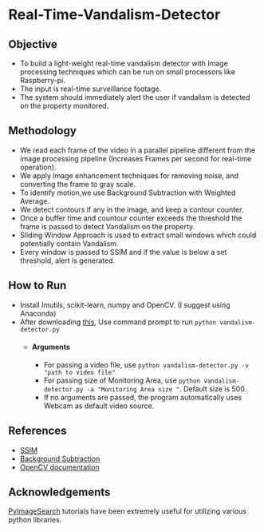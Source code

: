 # Real-Time-Vandalism-Detector

## Objective 

- To build a light-weight real-time vandalism detector with Image processing techniques which can be run on small processors like Raspberry-pi. 
- The input is real-time surveillance footage.
- The system should immediately alert the user if vandalism is detected on the property monitored.

## Methodology
- We read each frame of the video in a parallel pipeline different from the image processing pipeline (Increases Frames per second for real-time operation).
- We apply Image enhancement techniques for removing noise, and converting the frame to gray scale. 
- To identify motion,we use Background Subtraction with Weighted Average.
- We detect contours if any in the image, and keep a contour counter.
- Once a buffer time and countour counter exceeds the threshold the frame is passed to detect Vandalism on the property.
- Sliding Window Approach is used to extract small windows which could potentially contain Vandalism.
- Every window is passed to SSIM and if the value is below a set threshold, alert is generated.

## How to Run
- Install Imutils, scikit-learn, numpy and OpenCV. (I suggest using Anaconda) 
- After downloading [this](https://github.com/sourabhk19/Real-Time-Vandalism-Detector/blob/master/vandalism-detector.py), Use command prompt to run ` python vandalism-detector.py `
  - #### Arguments
    - For passing a video file, use  ` python vandalism-detector.py -v "path to video file" `
    - For passing size of Monitoring Area, use  ` python vandalism-detector.py -a "Monitoring Area size " `. Default size is 500.
    - If no arguments are passed, the program automatically uses Webcam as default video source.
## References
- [SSIM](https://en.wikipedia.org/wiki/Structural_similarity)
- [Background Subtraction](https://en.wikipedia.org/wiki/Foreground_detection#Background_subtraction)
- [OpenCV documentation](https://docs.opencv.org/master/)
## Acknowledgements
[PyImageSearch](https://www.pyimagesearch.com/) tutorials have been extremely useful for utilizing various python libraries.
